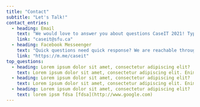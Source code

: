 ```yaml
---
title: "Contact"
subtitle: "Let's Talk!"
contact_entries:
  - heading: Email
    text: "We would love to answer you about questions CaseIT 2021! Typically reply in X hours"
    link: "caseit@sfu.ca"
  - heading: Facebook Messeenger
    text: "Quick questions need quick response? We are reachable through facebook messenger."
    link: "https://m.me/caseit"
top_questions:
  - heading: Lorem ipsum dolor sit amet, consectetur adipiscing elit?
    text: Lorem ipsum dolor sit amet, consectetur adipiscing elit. Enim mi, id cras lacinia eu nulla massa, ullamcorper. Ultricies vel dictum quis vel volutpat leo at nisl tortor.
  - heading: Lorem ipsum dolor sit amet, consectetur adipiscing elit?
    text: Lorem ipsum dolor sit amet, consectetur adipiscing elit. Enim mi, id cras lacinia eu nulla massa, ullamcorper. Ultricies vel dictum quis vel volutpat leo at nisl tortor.
  - heading: Lorem ipsum dolor sit amet, consectetur adipiscing elit?
    text: lorem ipsm fdsa [fdsa](http://www.google.com)
---
```

